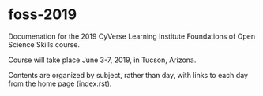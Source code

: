 # foss-2019
Documenation for the 2019 CyVerse Learning Institute Foundations of Open Science Skills course.

Course will take place June 3-7, 2019, in Tucson, Arizona.

Contents are organized by subject, rather than day, with links to each day from the home page (index.rst).
